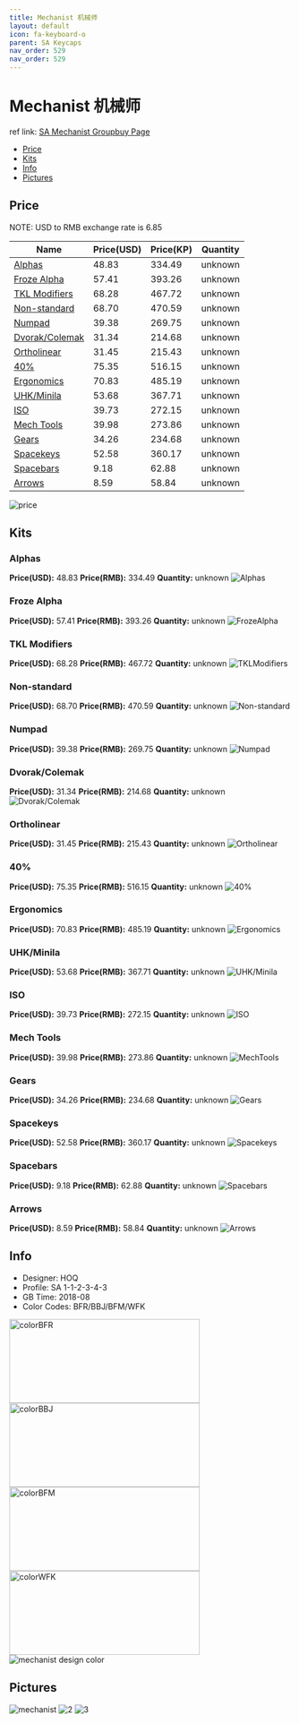 ```yaml
---
title: Mechanist 机械师
layout: default
icon: fa-keyboard-o
parent: SA Keycaps
nav_order: 529
nav_order: 529
---
```


# Mechanist 机械师

ref link: [SA Mechanist Groupbuy Page](https://techbuys.us/mechkeys/groupbuy/sa_mechanist.php)

* [Price](#price)
* [Kits](#kits)
* [Info](#info)
* [Pictures](#pictures)

## Price

NOTE: USD to RMB exchange rate is 6.85

| Name          | Price(USD)    |  Price(KP)  | Quantity |
| ------------- | ------------- |  ---------- | -------- |
|[Alphas](#alphas)|48.83|334.49|unknown|
|[Froze Alpha](#frozealpha)|57.41|393.26|unknown|
|[TKL Modifiers](#tklmodifiers)|68.28|467.72|unknown|
|[Non-standard](#non-standard)|68.70|470.59|unknown|
|[Numpad](#numpad)|39.38|269.75|unknown|
|[Dvorak/Colemak](#dvorakcolemak)|31.34|214.68|unknown|
|[Ortholinear](#ortholinear)|31.45|215.43|unknown|
|[40%](#40%)|75.35|516.15|unknown|
|[Ergonomics](#ergonomics)|70.83|485.19|unknown|
|[UHK/Minila](#uhkminila)|53.68|367.71|unknown|
|[ISO](#iso)|39.73|272.15|unknown|
|[Mech Tools](#mechtools)|39.98|273.86|unknown|
|[Gears](#gears)|34.26|234.68|unknown|
|[Spacekeys](#spacekeys)|52.58|360.17|unknown|
|[Spacebars](#spacebars)|9.18|62.88|unknown|
|[Arrows](#arrows)|8.59|58.84|unknown|

<img src="{{ 'assets/images/sa-keycaps/mechanist/price.png' | relative_url }}" alt="price" class="image featured">

## Kits
### Alphas
**Price(USD):** 48.83    **Price(RMB):** 334.49    **Quantity:** unknown
<img src="{{ 'assets/images/sa-keycaps/mechanist/kits_pics/alphas.png' | relative_url }}" alt="Alphas" class="image featured">

### Froze Alpha
**Price(USD):** 57.41    **Price(RMB):** 393.26    **Quantity:** unknown
<img src="{{ 'assets/images/sa-keycaps/mechanist/kits_pics/frozealpha.png' | relative_url }}" alt="FrozeAlpha" class="image featured">

### TKL Modifiers
**Price(USD):** 68.28    **Price(RMB):** 467.72    **Quantity:** unknown
<img src="{{ 'assets/images/sa-keycaps/mechanist/kits_pics/tklmodifiers.png' | relative_url }}" alt="TKLModifiers" class="image featured">

### Non-standard
**Price(USD):** 68.70    **Price(RMB):** 470.59    **Quantity:** unknown
<img src="{{ 'assets/images/sa-keycaps/mechanist/kits_pics/non-standard.png' | relative_url }}" alt="Non-standard" class="image featured">

### Numpad
**Price(USD):** 39.38    **Price(RMB):** 269.75    **Quantity:** unknown
<img src="{{ 'assets/images/sa-keycaps/mechanist/kits_pics/numpad.png' | relative_url }}" alt="Numpad" class="image featured">

### Dvorak/Colemak
**Price(USD):** 31.34    **Price(RMB):** 214.68    **Quantity:** unknown
<img src="{{ 'assets/images/sa-keycaps/mechanist/kits_pics/dvorakcolemak.png' | relative_url }}" alt="Dvorak/Colemak" class="image featured">

### Ortholinear
**Price(USD):** 31.45    **Price(RMB):** 215.43    **Quantity:** unknown
<img src="{{ 'assets/images/sa-keycaps/mechanist/kits_pics/ortholinear.png' | relative_url }}" alt="Ortholinear" class="image featured">

### 40%
**Price(USD):** 75.35    **Price(RMB):** 516.15    **Quantity:** unknown
<img src="{{ 'assets/images/sa-keycaps/mechanist/kits_pics/40.png' | relative_url }}" alt="40%" class="image featured">

### Ergonomics
**Price(USD):** 70.83    **Price(RMB):** 485.19    **Quantity:** unknown
<img src="{{ 'assets/images/sa-keycaps/mechanist/kits_pics/ergonomics.png' | relative_url }}" alt="Ergonomics" class="image featured">

### UHK/Minila
**Price(USD):** 53.68    **Price(RMB):** 367.71    **Quantity:** unknown
<img src="{{ 'assets/images/sa-keycaps/mechanist/kits_pics/uhkminila.png' | relative_url }}" alt="UHK/Minila" class="image featured">

### ISO
**Price(USD):** 39.73    **Price(RMB):** 272.15    **Quantity:** unknown
<img src="{{ 'assets/images/sa-keycaps/mechanist/kits_pics/iso.png' | relative_url }}" alt="ISO" class="image featured">

### Mech Tools
**Price(USD):** 39.98    **Price(RMB):** 273.86    **Quantity:** unknown
<img src="{{ 'assets/images/sa-keycaps/mechanist/kits_pics/mechtools.png' | relative_url }}" alt="MechTools" class="image featured">

### Gears
**Price(USD):** 34.26    **Price(RMB):** 234.68    **Quantity:** unknown
<img src="{{ 'assets/images/sa-keycaps/mechanist/kits_pics/gears.png' | relative_url }}" alt="Gears" class="image featured">

### Spacekeys
**Price(USD):** 52.58    **Price(RMB):** 360.17    **Quantity:** unknown
<img src="{{ 'assets/images/sa-keycaps/mechanist/kits_pics/spacekeys.png' | relative_url }}" alt="Spacekeys" class="image featured">

### Spacebars
**Price(USD):** 9.18    **Price(RMB):** 62.88    **Quantity:** unknown
<img src="{{ 'assets/images/sa-keycaps/mechanist/kits_pics/spacebars.png' | relative_url }}" alt="Spacebars" class="image featured">

### Arrows
**Price(USD):** 8.59    **Price(RMB):** 58.84    **Quantity:** unknown
<img src="{{ 'assets/images/sa-keycaps/mechanist/kits_pics/arrows.png' | relative_url }}" alt="Arrows" class="image featured">

## Info
* Designer: HOQ
* Profile: SA 1-1-2-3-4-3
* GB Time: 2018-08
* Color Codes: BFR/BBJ/BFM/WFK  
<img src="{{ 'assets/images/sa-keycaps/SP_ColorCodes/abs/SP_Abs_ColorCodes_BFR.png' | relative_url }}" alt="colorBFR" height="150" width="340">
<img src="{{ 'assets/images/sa-keycaps/SP_ColorCodes/abs/SP_Abs_ColorCodes_BBJ.png' | relative_url }}" alt="colorBBJ" height="150" width="340">
<img src="{{ 'assets/images/sa-keycaps/SP_ColorCodes/abs/SP_Abs_ColorCodes_BFM.png' | relative_url }}" alt="colorBFM" height="150" width="340">
<img src="{{ 'assets/images/sa-keycaps/SP_ColorCodes/abs/SP_Abs_ColorCodes_WFK.png' | relative_url }}" alt="colorWFK" height="150" width="340">
<img src="{{ 'assets/images/sa-keycaps/mechanist/mechanistcolor.png' | relative_url }}" alt="mechanist design color" class="image featured">

## Pictures
<img src="{{ 'assets/images/sa-keycaps/mechanist/rendering_pics/mechanist.png' | relative_url }}" alt="mechanist" class="image featured">
<img src="{{ 'assets/images/sa-keycaps/mechanist/rendering_pics/2.jpg' | relative_url }}" alt="2" class="image featured">
<img src="{{ 'assets/images/sa-keycaps/mechanist/rendering_pics/3.jpg' | relative_url }}" alt="3" class="image featured">
